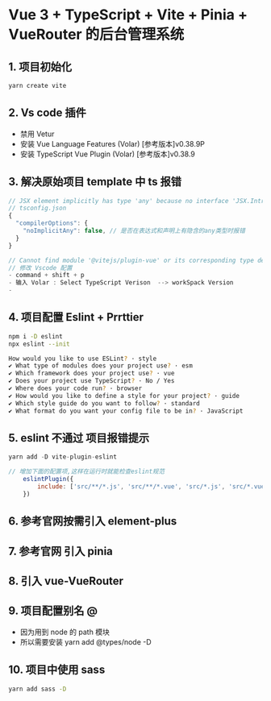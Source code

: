 # Vue 3 + TypeScript + Vite + Pinia + VueRouter 的后台管理系统

## 1. 项目初始化
```sh
yarn create vite
```

## 2. Vs code 插件
- 禁用 Vetur
- 安装 Vue Language Features (Volar)  [参考版本]v0.38.9P
- 安装 TypeScript Vue Plugin (Volar)  [参考版本]v0.38.9

## 3. 解决原始项目 template 中 ts 报错

```js
// JSX element implicitly has type 'any' because no interface 'JSX.IntrinsicElements' exists.ts(7026)
// tsconfig.json
{
  "compilerOptions": {
    "noImplicitAny": false, // 是否在表达式和声明上有隐含的any类型时报错
  }
}
```
```js
// Cannot find module '@vitejs/plugin-vue' or its corresponding type declarations.ts(2307)
// 修改 Vscode 配置 
- command + shift + p 
- 输入 Volar : Select TypeScript Verison  --> workSpack Version  
- 
```


## 4. 项目配置 Eslint + Prrttier
```sh
npm i -D eslint
npx eslint --init

How would you like to use ESLint? · style
✔ What type of modules does your project use? · esm
✔ Which framework does your project use? · vue
✔ Does your project use TypeScript? · No / Yes
✔ Where does your code run? · browser
✔ How would you like to define a style for your project? · guide
✔ Which style guide do you want to follow? · standard
✔ What format do you want your config file to be in? · JavaScript
```

## 5. eslint 不通过 项目报错提示
```js
yarn add -D vite-plugin-eslint

// 增加下面的配置项,这样在运行时就能检查eslint规范
    eslintPlugin({
        include: ['src/**/*.js', 'src/**/*.vue', 'src/*.js', 'src/*.vue']
    })
```

## 6. 参考官网按需引入 element-plus 

## 7. 参考官网 引入 pinia

## 8. 引入 vue-VueRouter

## 9. 项目配置别名 @
- 因为用到 node 的 path 模块 
- 所以需要安装 yarn add @types/node -D

## 10. 项目中使用 sass
```sh
yarn add sass -D
```
